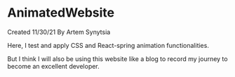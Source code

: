 # AnimatedWebsite
Created 11/30/21 By Artem Synytsia

Here, I test and apply CSS and React-spring animation functionalities.  


But I think I will also be using this website like a blog to record my journey to become an excellent developer. 
